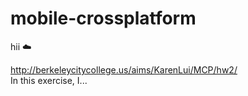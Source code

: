# mobile-crossplatform

hii ☁️ 

http://berkeleycitycollege.us/aims/KarenLui/MCP/hw2/
<br> In this exercise, I...
